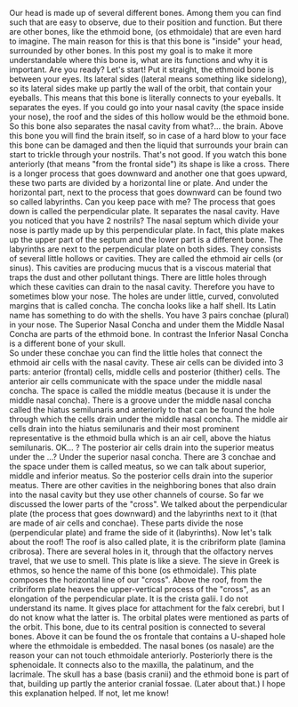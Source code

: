 Our head is made up of several different bones. Among them you can find such that are easy to observe, due to their position 
and function. But there are other bones, like the ethmoid bone, (os ethmoidale) that are even hard to imagine.
The main reason for this is that this bone is "inside" your head, surrounded by other bones.
In this post my goal is to make it more understandable where this bone is, what are its functions and why it is important.
Are you ready? Let's start!
Put it straight, the ethmoid bone is between your eyes. Its lateral sides (lateral means something like sidelong), so its
lateral sides make up partly the wall of the orbit, that contain your eyeballs. This means that this bone is literally connects
to your eyeballs. It separates the eyes. If you could go into your nasal cavity (the space inside your nose), the roof and
the sides of this hollow would be the ethmoid bone. So this bone also separates the nasal cavity from what?... the brain.
Above this bone you will find the brain itself, so in case of a hard blow to your face this bone can be damaged and then 
the liquid that surrounds your brain can start to trickle through your nostrils. That's not good. 
If you watch this bone anteriorly (that means "from the frontal side") its shape is like a cross. There is a longer process
that goes downward and another one that goes upward, these two parts are divided by a horizontal line or plate. And under the 
horizontal part, next to the process that goes downward can be found two so called labyrinths. Can you keep pace with me? 
The process that goes down is called the perpendicular plate. It separates the nasal cavity. Have you noticed that you have 
2 nostrils? The nasal septum which divide your nose is partly made up by this perpendicular plate. In fact, this plate makes up
the upper part of the septum and the lower part is a different bone. The labyrinths are next to the perpendicular plate on both
sides. They consists of several little hollows or cavities. They are called the ethmoid air cells (or sinus). This cavities 
are producing mucus that is a viscous material that traps the dust and other pollutant things. There are little holes through
which these cavities can drain to the nasal cavity. Therefore you have to sometimes blow your nose. The holes are under little, 
curved, convoluted margins that is called concha. The concha looks like a half shell. Its Latin name has something to do with the shells.
You have 3 pairs conchae (plural) in your nose. The Superior Nasal Concha and under them the Middle Nasal Concha are parts of the ethmoid bone.
In contrast the Inferior Nasal Concha is a different bone of your skull.  
So under these conchae you can find the little holes that connect the ethmoid air cells with the nasal cavity. 
These air cells can be divided into 3 parts: anterior (frontal) cells, middle cells and posterior (thither) cells.
The anterior air cells communicate with the space under the middle nasal concha. The space is called the middle meatus
(because it is under the middle nasal concha). There is a groove under the middle nasal concha called the hiatus semilunaris 
and anteriorly to that can be found the hole through which the cells drain under the middle nasal concha. 
The middle air cells drain into the hiatus semilunaris and their most prominent representative is the ethmoid bulla 
which is an air cell, above the hiatus semilunaris. OK... ? The posterior air cells drain into the superior meatus 
under the ...? Under the superior nasal concha. There are 3 conchae and the space under them is called meatus, 
so we can talk about superior, middle and inferior meatus. So the posterior cells drain into the superior meatus. 
There are other cavities in the neighboring bones that also drain into the nasal cavity but they use other channels of course. 
So far we discussed the lower parts of the "cross". We talked about the perpendicular plate (the process that goes downward) 
and the labyrinths next to it (that are made of air cells and conchae). These parts divide the nose (perpendicular plate) and 
frame the side of it (labyrinths). Now let's talk about the roof! The roof is also called plate, it is the cribriform plate 
(lamina cribrosa). There are several holes in it, through that the olfactory nerves travel, that we use to smell.
This plate is like a sieve. The sieve in Greek is ethmos, so hence the name of this bone (os ethmoidale). 
This plate composes the horizontal line of our "cross". 
Above the roof, from the cribriform plate heaves the upper-vertical process of the "cross", as an elongation of the 
perpendicular plate. It is the crista galii. I do not understand its name. It gives place for attachment for the falx cerebri,
but I do not know what the latter is. 
The orbital plates were mentioned as parts of the orbit. 
This bone, due to its central position is connected to several bones. Above it can be found the os frontale that contains
a U-shaped hole where the ethmoidale is embedded. The nasal bones (os nasale)  are the reason your can not touch ethmoidale 
anteriorly. Posteriorly there is the sphenoidale. It connects also to the maxilla, the palatinum, and the lacrimale.
The skull has a base (basis cranii) and the ethmoid bone is part of that, building up partly the anterior cranial fossae. 
(Later about that.)
I hope this explanation helped. If not, let me know!
